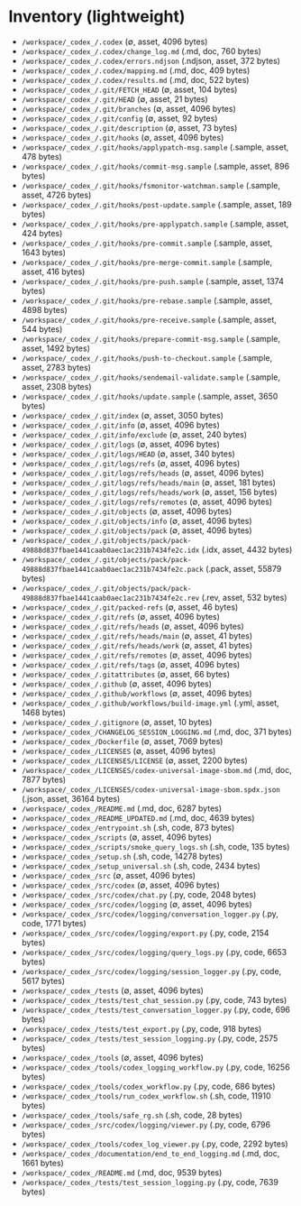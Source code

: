 # Inventory (lightweight)

- `/workspace/_codex_/.codex` (∅, asset, 4096 bytes)
- `/workspace/_codex_/.codex/change_log.md` (.md, doc, 760 bytes)
- `/workspace/_codex_/.codex/errors.ndjson` (.ndjson, asset, 372 bytes)
- `/workspace/_codex_/.codex/mapping.md` (.md, doc, 409 bytes)
- `/workspace/_codex_/.codex/results.md` (.md, doc, 522 bytes)
- `/workspace/_codex_/.git/FETCH_HEAD` (∅, asset, 104 bytes)
- `/workspace/_codex_/.git/HEAD` (∅, asset, 21 bytes)
- `/workspace/_codex_/.git/branches` (∅, asset, 4096 bytes)
- `/workspace/_codex_/.git/config` (∅, asset, 92 bytes)
- `/workspace/_codex_/.git/description` (∅, asset, 73 bytes)
- `/workspace/_codex_/.git/hooks` (∅, asset, 4096 bytes)
- `/workspace/_codex_/.git/hooks/applypatch-msg.sample` (.sample, asset, 478 bytes)
- `/workspace/_codex_/.git/hooks/commit-msg.sample` (.sample, asset, 896 bytes)
- `/workspace/_codex_/.git/hooks/fsmonitor-watchman.sample` (.sample, asset, 4726 bytes)
- `/workspace/_codex_/.git/hooks/post-update.sample` (.sample, asset, 189 bytes)
- `/workspace/_codex_/.git/hooks/pre-applypatch.sample` (.sample, asset, 424 bytes)
- `/workspace/_codex_/.git/hooks/pre-commit.sample` (.sample, asset, 1643 bytes)
- `/workspace/_codex_/.git/hooks/pre-merge-commit.sample` (.sample, asset, 416 bytes)
- `/workspace/_codex_/.git/hooks/pre-push.sample` (.sample, asset, 1374 bytes)
- `/workspace/_codex_/.git/hooks/pre-rebase.sample` (.sample, asset, 4898 bytes)
- `/workspace/_codex_/.git/hooks/pre-receive.sample` (.sample, asset, 544 bytes)
- `/workspace/_codex_/.git/hooks/prepare-commit-msg.sample` (.sample, asset, 1492 bytes)
- `/workspace/_codex_/.git/hooks/push-to-checkout.sample` (.sample, asset, 2783 bytes)
- `/workspace/_codex_/.git/hooks/sendemail-validate.sample` (.sample, asset, 2308 bytes)
- `/workspace/_codex_/.git/hooks/update.sample` (.sample, asset, 3650 bytes)
- `/workspace/_codex_/.git/index` (∅, asset, 3050 bytes)
- `/workspace/_codex_/.git/info` (∅, asset, 4096 bytes)
- `/workspace/_codex_/.git/info/exclude` (∅, asset, 240 bytes)
- `/workspace/_codex_/.git/logs` (∅, asset, 4096 bytes)
- `/workspace/_codex_/.git/logs/HEAD` (∅, asset, 340 bytes)
- `/workspace/_codex_/.git/logs/refs` (∅, asset, 4096 bytes)
- `/workspace/_codex_/.git/logs/refs/heads` (∅, asset, 4096 bytes)
- `/workspace/_codex_/.git/logs/refs/heads/main` (∅, asset, 181 bytes)
- `/workspace/_codex_/.git/logs/refs/heads/work` (∅, asset, 156 bytes)
- `/workspace/_codex_/.git/logs/refs/remotes` (∅, asset, 4096 bytes)
- `/workspace/_codex_/.git/objects` (∅, asset, 4096 bytes)
- `/workspace/_codex_/.git/objects/info` (∅, asset, 4096 bytes)
- `/workspace/_codex_/.git/objects/pack` (∅, asset, 4096 bytes)
- `/workspace/_codex_/.git/objects/pack/pack-49888d837fbae1441caab0aec1ac231b7434fe2c.idx` (.idx, asset, 4432 bytes)
- `/workspace/_codex_/.git/objects/pack/pack-49888d837fbae1441caab0aec1ac231b7434fe2c.pack` (.pack, asset, 55879 bytes)
- `/workspace/_codex_/.git/objects/pack/pack-49888d837fbae1441caab0aec1ac231b7434fe2c.rev` (.rev, asset, 532 bytes)
- `/workspace/_codex_/.git/packed-refs` (∅, asset, 46 bytes)
- `/workspace/_codex_/.git/refs` (∅, asset, 4096 bytes)
- `/workspace/_codex_/.git/refs/heads` (∅, asset, 4096 bytes)
- `/workspace/_codex_/.git/refs/heads/main` (∅, asset, 41 bytes)
- `/workspace/_codex_/.git/refs/heads/work` (∅, asset, 41 bytes)
- `/workspace/_codex_/.git/refs/remotes` (∅, asset, 4096 bytes)
- `/workspace/_codex_/.git/refs/tags` (∅, asset, 4096 bytes)
- `/workspace/_codex_/.gitattributes` (∅, asset, 66 bytes)
- `/workspace/_codex_/.github` (∅, asset, 4096 bytes)
- `/workspace/_codex_/.github/workflows` (∅, asset, 4096 bytes)
- `/workspace/_codex_/.github/workflows/build-image.yml` (.yml, asset, 1468 bytes)
- `/workspace/_codex_/.gitignore` (∅, asset, 10 bytes)
- `/workspace/_codex_/CHANGELOG_SESSION_LOGGING.md` (.md, doc, 371 bytes)
- `/workspace/_codex_/Dockerfile` (∅, asset, 7069 bytes)
- `/workspace/_codex_/LICENSES` (∅, asset, 4096 bytes)
- `/workspace/_codex_/LICENSES/LICENSE` (∅, asset, 2200 bytes)
- `/workspace/_codex_/LICENSES/codex-universal-image-sbom.md` (.md, doc, 7877 bytes)
- `/workspace/_codex_/LICENSES/codex-universal-image-sbom.spdx.json` (.json, asset, 36164 bytes)
- `/workspace/_codex_/README.md` (.md, doc, 6287 bytes)
- `/workspace/_codex_/README_UPDATED.md` (.md, doc, 4639 bytes)
- `/workspace/_codex_/entrypoint.sh` (.sh, code, 873 bytes)
- `/workspace/_codex_/scripts` (∅, asset, 4096 bytes)
- `/workspace/_codex_/scripts/smoke_query_logs.sh` (.sh, code, 135 bytes)
- `/workspace/_codex_/setup.sh` (.sh, code, 14278 bytes)
- `/workspace/_codex_/setup_universal.sh` (.sh, code, 2434 bytes)
- `/workspace/_codex_/src` (∅, asset, 4096 bytes)
- `/workspace/_codex_/src/codex` (∅, asset, 4096 bytes)
- `/workspace/_codex_/src/codex/chat.py` (.py, code, 2048 bytes)
- `/workspace/_codex_/src/codex/logging` (∅, asset, 4096 bytes)
- `/workspace/_codex_/src/codex/logging/conversation_logger.py` (.py, code, 1771 bytes)
- `/workspace/_codex_/src/codex/logging/export.py` (.py, code, 2154 bytes)
- `/workspace/_codex_/src/codex/logging/query_logs.py` (.py, code, 6653 bytes)
- `/workspace/_codex_/src/codex/logging/session_logger.py` (.py, code, 5617 bytes)
- `/workspace/_codex_/tests` (∅, asset, 4096 bytes)
- `/workspace/_codex_/tests/test_chat_session.py` (.py, code, 743 bytes)
- `/workspace/_codex_/tests/test_conversation_logger.py` (.py, code, 696 bytes)
- `/workspace/_codex_/tests/test_export.py` (.py, code, 918 bytes)
- `/workspace/_codex_/tests/test_session_logging.py` (.py, code, 2575 bytes)
- `/workspace/_codex_/tools` (∅, asset, 4096 bytes)
- `/workspace/_codex_/tools/codex_logging_workflow.py` (.py, code, 16256 bytes)
- `/workspace/_codex_/tools/codex_workflow.py` (.py, code, 686 bytes)
- `/workspace/_codex_/tools/run_codex_workflow.sh` (.sh, code, 11910 bytes)
- `/workspace/_codex_/tools/safe_rg.sh` (.sh, code, 28 bytes)
- `/workspace/_codex_/src/codex/logging/viewer.py` (.py, code, 6796 bytes)
- `/workspace/_codex_/tools/codex_log_viewer.py` (.py, code, 2292 bytes)
- `/workspace/_codex_/documentation/end_to_end_logging.md` (.md, doc, 1661 bytes)
- `/workspace/_codex_/README.md` (.md, doc, 9539 bytes)
- `/workspace/_codex_/tests/test_session_logging.py` (.py, code, 7639 bytes)

